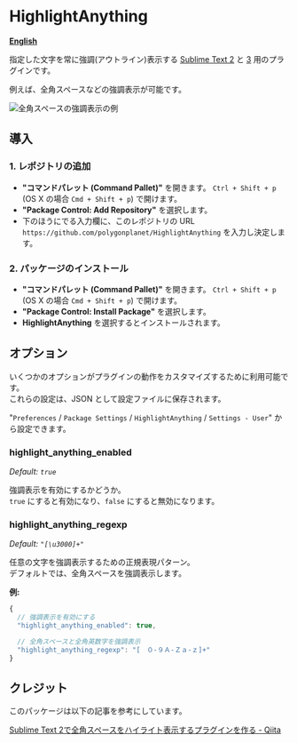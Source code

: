 HighlightAnything
=================

**[English](README.md)**

指定した文字を常に強調(アウトライン)表示する [Sublime Text 2](http://www.sublimetext.com/2) と [3](http://www.sublimetext.com/3) 用のプラグインです。

例えば、全角スペースなどの強調表示が可能です。

![全角スペースの強調表示の例](https://raw.github.com/wiki/polygonplanet/HighlightAnything/images/highlight-anything-fullwidth-space.png)

## 導入

### 1. レポジトリの追加

* **"コマンドパレット (Command Pallet)"** を開きます。 `Ctrl + Shift + p` (OS X の場合 `Cmd + Shift + p`) で開けます。
* **"Package Control: Add Repository"** を選択します。
* 下のほうにでる入力欄に、このレポジトリの URL `https://github.com/polygonplanet/HighlightAnything` を入力し決定します。

### 2. パッケージのインストール

* **"コマンドパレット (Command Pallet)"** を開きます。 `Ctrl + Shift + p` (OS X の場合 `Cmd + Shift + p`) で開けます。
* **"Package Control: Install Package"** を選択します。
* **HighlightAnything** を選択するとインストールされます。

## オプション

いくつかのオプションがプラグインの動作をカスタマイズするために利用可能です。  
これらの設定は、JSON として設定ファイルに保存されます。

"`Preferences` / `Package Settings` / `HighlightAnything` / `Settings - User`" から設定できます。

### highlight_anything_enabled

*Default: `true`*

強調表示を有効にするかどうか。  
`true` にすると有効になり、`false` にすると無効になります。

### highlight_anything_regexp

*Default: `"[\u3000]+"`*

任意の文字を強調表示するための正規表現パターン。  
デフォルトでは、全角スペースを強調表示します。

**例:**

```javascript
{
  // 強調表示を有効にする
  "highlight_anything_enabled": true,

  // 全角スペースと全角英数字を強調表示
  "highlight_anything_regexp": "[　０-９Ａ-Ｚａ-ｚ]+"
}
```

## クレジット

このパッケージは以下の記事を参考にしています。

[Sublime Text 2で全角スペースをハイライト表示するプラグインを作る - Qiita](http://qiita.com/kuronekomichael/items/865e1a6605b1146d4341)

